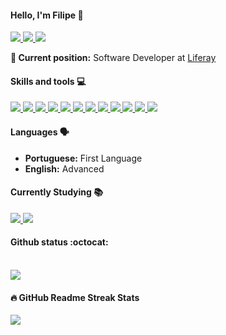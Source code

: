 #### Hello, I'm Filipe :sparkler:

<a href="https://github.com/filipemelo2002">
  <img src="https://komarev.com/ghpvc/?username=filipemelo2002&style=flat-square" />
</a>
<a href="https://github.com/filipemelo2002">
  <img src="https://hits.seeyoufarm.com/api/count/incr/badge.svg?url=https%3A%2F%2Fgithub.com%2Ffilipemelo20021212%2Fhit-counter" />
</a>
<a href="https://github.com/filipemelo2002">
  <img src="https://img.shields.io/github/followers/filipemelo2002?style=social" />
</a>
<br >

**:briefcase: Current position:** Software Developer at [Liferay](https://liferay.com/)

#### Skills and tools :computer:

<a href="https://github.com/filipemelo2002">
  <img src="https://img.shields.io/badge/HTML5-E34F26?style=for-the-badge&logo=html5&logoColor=white" />
</a>
<a href="https://github.com/filipemelo2002">
  <img src="https://img.shields.io/badge/CSS3-1572B6?style=for-the-badge&logo=css3&logoColor=white" />
</a>
<a href="https://github.com/filipemelo2002">
  <img src="https://img.shields.io/badge/JavaScript-F7DF1E?style=for-the-badge&logo=javascript&logoColor=black" />
</a>
<a href="https://github.com/filipemelo2002">
  <img src="https://img.shields.io/badge/React-20232A?style=for-the-badge&logo=react&logoColor=61DAFB" />
</a>
<a href="https://github.com/filipemelo2002">
  <img src="https://img.shields.io/badge/React_Native-20232A?style=for-the-badge&logo=react&logoColor=61DAFB" />
</a>
<a href="https://github.com/filipemelo2002">
  <img src="https://img.shields.io/badge/Node.js-43853D?style=for-the-badge&logo=node.js&logoColor=white" />
</a>
<a href="https://github.com/filipemelo2002">
  <img src="https://img.shields.io/badge/TypeScript-007ACC?style=for-the-badge&logo=typescript&logoColor=white" />
</a>
<a href="https://github.com/filipemelo2002">
  <img src="https://img.shields.io/badge/PostgreSQL-316192?style=for-the-badge&logo=postgresql&logoColor=whitee" />
</a>
<a href="https://github.com/filipemelo2002">
  <img src="https://img.shields.io/badge/MongoDB-4EA94B?style=for-the-badge&logo=mongodb&logoColor=white" />
</a>

<a href="https://github.com/filipemelo2002">
  <img src="https://img.shields.io/badge/C-00599C?style=for-the-badge&logo=c&logoColor=white" />
</a>

<a href="https://github.com/filipemelo2002">
  <img src="https://img.shields.io/badge/C%2B%2B-00599C?style=for-the-badge&logo=c%2B%2B&logoColor=white" />
</a>

<a href="https://github.com/filipemelo2002">
  <img src="https://img.shields.io/badge/Java-ED8B00?style=for-the-badge&logo=java&logoColor=white" />
</a>

#### Languages :speaking_head:
- **Portuguese:** First Language
- **English:** Advanced

#### Currently Studying :books:

<a href="https://github.com/filipemelo2002">
  <img src="https://img.shields.io/badge/Spring-6DB33F?style=for-the-badge&logo=spring&logoColor=white" />
</a>
<a href="https://github.com/filipemelo2002">
  <img src="https://img.shields.io/badge/Angular-DD0031?style=for-the-badge&logo=angular&logoColor=white" />
</a>

#### Github status :octocat: 
<br>
<a href="https://github.com/filipemelo2002">
  <img src="https://github-readme-stats.vercel.app/api?username=filipemelo2002&show_icons=true&hide_border=true" />
</a>

#### 🔥 GitHub Readme Streak Stats

<a href="https://github.com/filipemelo2002">
  <img src="https://github-readme-streak-stats.herokuapp.com/?user=filipemelo2002&date_format=j%20M%5B%20Y%5D" />
</a>
